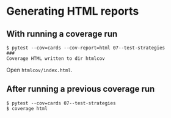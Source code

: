 # Generating HTML reports

## With running a coverage run
```unix
$ pytest --cov=cards --cov-report=html 07--test-strategies
###
Coverage HTML written to dir htmlcov
```
Open `htmlcov/index.html`.

## After running a previous coverage run
```unix
$ pytest --cov=cards 07--test-strategies
$ coverage html
```